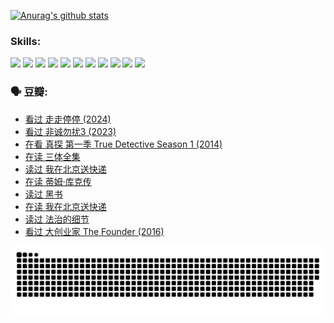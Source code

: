 
[![Anurag's github stats](https://github-readme-stats.vercel.app/api?username=w940853815)](https://github.com/anuraghazra/github-readme-stats)

### Skills:

<code><img height="32" src="https://cdn.jsdelivr.net/npm/simple-icons@v5/icons/python.svg"></code>
<code><img height="32" src="https://cdn.jsdelivr.net/npm/simple-icons@v5/icons/javascript.svg"></code>
<code><img height="32" src="https://cdn.jsdelivr.net/npm/simple-icons@v5/icons/django.svg"></code>
<code><img height="32" src="https://cdn.jsdelivr.net/npm/simple-icons@v5/icons/flask.svg"></code>
<code><img height="32" src="https://cdn.jsdelivr.net/npm/simple-icons@v5/icons/vuetify.svg"></code>
<code><img height="32" src="https://cdn.jsdelivr.net/npm/simple-icons@v5/icons/git.svg"></code>
<code><img height="32" src="https://cdn.jsdelivr.net/npm/simple-icons@v5/icons/docker.svg"></code>
<code><img height="32" src="https://cdn.jsdelivr.net/npm/simple-icons@v5/icons/postgresql.svg"></code>
<code><img height="32" src="https://cdn.jsdelivr.net/npm/simple-icons@v5/icons/elasticsearch.svg"></code>
<code><img height="32" src="https://cdn.jsdelivr.net/npm/simple-icons@v5/icons/macos.svg"></code>
<code><img height="32" src="https://cdn.jsdelivr.net/npm/simple-icons@v5/icons/linux.svg"></code>

### 🗣 豆瓣:

<!-- DOUBAN-ACTIVITIES:START -->
- [看过 走走停停‎ (2024)](https://www.douban.com/people/136069238/status/4684430230/?_i=23897542)
- [看过 非诚勿扰3‎ (2023)](https://www.douban.com/people/136069238/status/4676324100/?_i=23897542)
- [在看 真探 第一季 True Detective Season 1‎ (2014)](https://www.douban.com/people/136069238/status/4673382852/?_i=23897542)
- [在读 三体全集](https://www.douban.com/people/136069238/status/4672842521/?_i=23897542)
- [读过 我在北京送快递](https://www.douban.com/people/136069238/status/4672842036/?_i=23897542)
- [在读 蒂姆·库克传](https://www.douban.com/people/136069238/status/4663517053/?_i=23897542)
- [读过 黑书](https://www.douban.com/people/136069238/status/4663516022/?_i=23897542)
- [在读 我在北京送快递](https://www.douban.com/people/136069238/status/4658098365/?_i=23897542)
- [读过 法治的细节](https://www.douban.com/people/136069238/status/4657347558/?_i=23897542)
- [看过 大创业家 The Founder‎ (2016)](https://www.douban.com/people/136069238/status/4649667693/?_i=23897542)
<!-- DOUBAN-ACTIVITIES:END -->


![Snake animation](https://raw.githubusercontent.com/w940853815/w940853815/output/github-contribution-grid-snake.svg)

<!--
**w940853815/w940853815** is a ✨ _special_ ✨ repository because its `README.md` (this file) appears on your GitHub profile.

Here are some ideas to get you started:

- 🔭 I’m currently working on ...
- 🌱 I’m currently learning ...
- 👯 I’m looking to collaborate on ...
- 🤔 I’m looking for help with ...
- 💬 Ask me about ...
- 📫 How to reach me: ...
- 😄 Pronouns: ...
- ⚡ Fun fact: ...
-->
